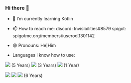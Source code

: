 ### Hi there 👋

- 🌱 I’m currently learning Kotlin
- 📫 How to reach me: 
        discord: Invisibilities#8579
        spigot: spigotmc.org/members/iuserod.1301142
- 😄 Pronouns: He|Him

- Languages i know how to use:


<img src="https://img.shields.io/badge/-JAVA-007396?logo=java&logoColor=fff"> (5 Years) <img src="https://img.shields.io/badge/-PYTHON-3776AB?logo=python&logoColor=fff"> (3 Years) <img src="https://img.shields.io/badge/-KOTLIN-7F52FF?logo=kotlin&logoColor=fff"> (1 Year)

<img src="https://img.shields.io/badge/-HTML5-E34F26?logo=html5&logoColor=fff"> <img src="https://img.shields.io/badge/-CSS3-1572B6?logo=css3&logoColor=fff"> <img src="https://img.shields.io/badge/-JAVASCRIPT-F7DF1E?logo=javascript&logoColor=fff"> (6 Years)


